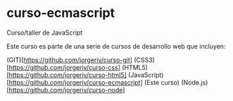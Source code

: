 # curso-ecmascript
Curso/taller de JavaScript

Este curso es parte de una serie de cursos de desarrollo web que incluyen:

(GIT)[https://github.com/jorgeriv/curso-git]
(CSS3)[https://github.com/jorgeriv/curso-css]
(HTML5)[https://github.com/jorgeriv/curso-html5]
(JavaScript)[https://github.com/jorgeriv/curso-ecmascript] (Este curso)
(Node.js)[https://github.com/jorgeriv/curso-node]
